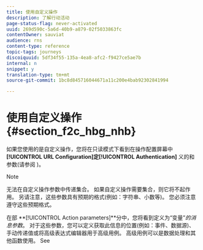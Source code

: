 ```yaml
---
title: 使用自定义操作
description: 了解行动活动
page-status-flag: never-activated
uuid: 269d590c-5a6d-40b9-a879-02f5033863fc
contentOwner: sauviat
audience: rns
content-type: reference
topic-tags: journeys
discoiquuid: 5df34f55-135a-4ea8-afc2-f9427ce5ae7b
internal: n
snippet: y
translation-type: tm+mt
source-git-commit: 1bc8d845716044671a11c200e4bab92302841994

---
```



# 使用自定义操作 {#section_f2c_hbg_nhb}

如果您使用的是自定义操作，您将在只读模式下看到在操作配置屏幕中 **[!UICONTROL URL Configuration]**定**[!UICONTROL Authentication]** 义的和参数(请参阅 [](../action/about-custom-action-configuration.md))。

>[!NOTE]
>
>无法在自定义操作参数中传递集合。 如果自定义操作需要集合，则它将不起作用。 另请注意，这些参数具有预期的格式(例如：字符串、小数等)。 您必须注意遵守这些预期格式。

在部 **[!UICONTROL Action parameters]**分中，您将看到定义为“变量”_的消息参数_。 对于这些参数，您可以定义获取此信息的位置(例如：事件、数据源)、手动传递值或将高级表达式编辑器用于高级用例。 高级用例可以是数据处理和其他函数使用。 See[](../expression/expressionadvanced.md)
